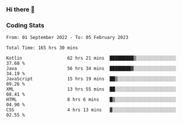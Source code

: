 ### Hi there 👋

<!--
**Girrafeec/girrafeec** is a ✨ _special_ ✨ repository because its `README.md` (this file) appears on your GitHub profile.

Here are some ideas to get you started:

- 🔭 I’m currently working on ...
- 🌱 I’m currently learning ...
- 👯 I’m looking to collaborate on ...
- 🤔 I’m looking for help with ...
- 💬 Ask me about ...
- 📫 How to reach me: ...
- 😄 Pronouns: ...
- ⚡ Fun fact: ...
-->

### Coding Stats
<!--START_SECTION:waka-->

```text
From: 01 September 2022 - To: 05 February 2023

Total Time: 165 hrs 30 mins

Kotlin                 62 hrs 21 mins  █████████▒░░░░░░░░░░░░░░░   37.68 %
Java                   56 hrs 34 mins  ████████▓░░░░░░░░░░░░░░░░   34.19 %
JavaScript             15 hrs 19 mins  ██▒░░░░░░░░░░░░░░░░░░░░░░   09.26 %
XML                    13 hrs 55 mins  ██░░░░░░░░░░░░░░░░░░░░░░░   08.41 %
HTML                   8 hrs 6 mins    █▒░░░░░░░░░░░░░░░░░░░░░░░   04.90 %
CSS                    4 hrs 13 mins   ▓░░░░░░░░░░░░░░░░░░░░░░░░   02.55 %
```

<!--END_SECTION:waka-->
